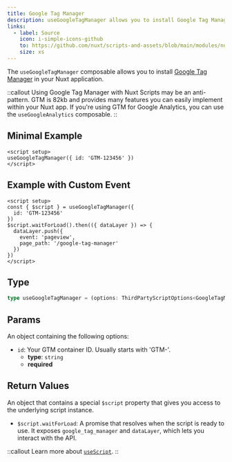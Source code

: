 ```yaml
---
title: Google Tag Manager
description: useGoogleTagManager allows you to install Google Tag Manager in your Nuxt app.
links:
  - label: Source
    icon: i-simple-icons-github
    to: https://github.com/nuxt/scripts-and-assets/blob/main/modules/nuxt-third-party-capital/src/runtime/composables/googleTagManager.ts
    size: xs
---
```


The `useGoogleTagManager` composable allows you to install [Google Tag Manager](https://developers.google.com/tag-platform/tag-manager/web) in your Nuxt application.

::callout
Using Google Tag Manager with Nuxt Scripts may be an anti-pattern. GTM is 82kb and provides many features you can easily
implement within your Nuxt app. If you're using GTM for Google Analytics, you can use the `useGoogleAnalytics` composable.
::

## Minimal Example

```vue
<script setup>
useGoogleTagManager({ id: 'GTM-123456' })
</script>
```

## Example with Custom Event

```vue
<script setup>
const { $script } = useGoogleTagManager({
  id: 'GTM-123456'
})
$script.waitForLoad().then(({ dataLayer }) => {
  dataLayer.push({
    event: 'pageview',
    page_path: '/google-tag-manager'
  })
})
</script>
```

## Type

```ts
type useGoogleTagManager = (options: ThirdPartyScriptOptions<GoogleTagManagerOptions, GoogleTagManagerApi>) => ThirdPartyScriptApi<GoogleTagManagerApi>
```

## Params

An object containing the following options:

- `id`: Your GTM container ID. Usually starts with 'GTM-'.
  - **type**: `string`
  - **required**

## Return Values

An object that contains a special `$script` property that gives you access to the underlying script instance.

- `$script.waitForLoad`: A promise that resolves when the script is ready to use. It exposes `google_tag_manager` and `dataLayer`, which lets you interact with the API.

::callout
Learn more about [`useScript`](https://unhead.unjs.io/usage/composables/use-script).
::
